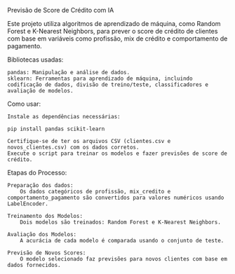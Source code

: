Previsão de Score de Crédito com IA

Este projeto utiliza algoritmos de aprendizado de máquina, como Random Forest e K-Nearest Neighbors, para prever o score de crédito de clientes com base em variáveis como profissão, mix de crédito e comportamento de pagamento.

Bibliotecas usadas:

    pandas: Manipulação e análise de dados.
    sklearn: Ferramentas para aprendizado de máquina, incluindo codificação de dados, divisão de treino/teste, classificadores e avaliação de modelos.

Como usar:

    Instale as dependências necessárias:

    pip install pandas scikit-learn

    Certifique-se de ter os arquivos CSV (clientes.csv e novos_clientes.csv) com os dados corretos.
    Execute o script para treinar os modelos e fazer previsões de score de crédito.

Etapas do Processo:

    Preparação dos dados:
        Os dados categóricos de profissão, mix_credito e comportamento_pagamento são convertidos para valores numéricos usando LabelEncoder.
        
    Treinamento dos Modelos:
        Dois modelos são treinados: Random Forest e K-Nearest Neighbors.
        
    Avaliação dos Modelos:
        A acurácia de cada modelo é comparada usando o conjunto de teste.
        
    Previsão de Novos Scores:
        O modelo selecionado faz previsões para novos clientes com base em dados fornecidos.
